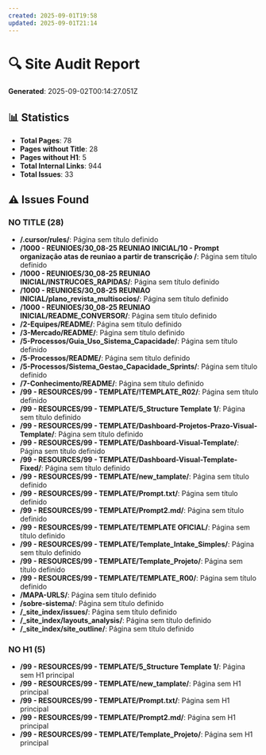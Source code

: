 ```yaml
---
created: 2025-09-01T19:58
updated: 2025-09-01T21:14
---
```

# 🔍 Site Audit Report

**Generated**: 2025-09-02T00:14:27.051Z

## 📊 Statistics

- **Total Pages**: 78
- **Pages without Title**: 28
- **Pages without H1**: 5
- **Total Internal Links**: 944
- **Total Issues**: 33

## ⚠️ Issues Found

### NO TITLE (28)

- **/.cursor/rules/**: Página sem título definido
- **/1000 - REUNIOES/30_08-25 REUNIAO INICIAL/10 - Prompt organização atas de reuniao a partir de transcrição /**: Página sem título definido
- **/1000 - REUNIOES/30_08-25 REUNIAO INICIAL/INSTRUCOES_RAPIDAS/**: Página sem título definido
- **/1000 - REUNIOES/30_08-25 REUNIAO INICIAL/plano_revista_multisocios/**: Página sem título definido
- **/1000 - REUNIOES/30_08-25 REUNIAO INICIAL/README_CONVERSOR/**: Página sem título definido
- **/2-Equipes/README/**: Página sem título definido
- **/3-Mercado/README/**: Página sem título definido
- **/5-Processos/Guia_Uso_Sistema_Capacidade/**: Página sem título definido
- **/5-Processos/README/**: Página sem título definido
- **/5-Processos/Sistema_Gestao_Capacidade_Sprints/**: Página sem título definido
- **/7-Conhecimento/README/**: Página sem título definido
- **/99 - RESOURCES/99 - TEMPLATE/!TEMPLATE_R02/**: Página sem título definido
- **/99 - RESOURCES/99 - TEMPLATE/5_Structure Template 1/**: Página sem título definido
- **/99 - RESOURCES/99 - TEMPLATE/Dashboard-Projetos-Prazo-Visual-Template/**: Página sem título definido
- **/99 - RESOURCES/99 - TEMPLATE/Dashboard-Visual-Template/**: Página sem título definido
- **/99 - RESOURCES/99 - TEMPLATE/Dashboard-Visual-Template-Fixed/**: Página sem título definido
- **/99 - RESOURCES/99 - TEMPLATE/new_tamplate/**: Página sem título definido
- **/99 - RESOURCES/99 - TEMPLATE/Prompt.txt/**: Página sem título definido
- **/99 - RESOURCES/99 - TEMPLATE/Prompt2.md/**: Página sem título definido
- **/99 - RESOURCES/99 - TEMPLATE/TEMPLATE OFICIAL/**: Página sem título definido
- **/99 - RESOURCES/99 - TEMPLATE/Template_Intake_Simples/**: Página sem título definido
- **/99 - RESOURCES/99 - TEMPLATE/Template_Projeto/**: Página sem título definido
- **/99 - RESOURCES/99 - TEMPLATE/TEMPLATE_R00/**: Página sem título definido
- **/MAPA-URLS/**: Página sem título definido
- **/sobre-sistema/**: Página sem título definido
- **/_site_index/issues/**: Página sem título definido
- **/_site_index/layouts_analysis/**: Página sem título definido
- **/_site_index/site_outline/**: Página sem título definido

### NO H1 (5)

- **/99 - RESOURCES/99 - TEMPLATE/5_Structure Template 1/**: Página sem H1 principal
- **/99 - RESOURCES/99 - TEMPLATE/new_tamplate/**: Página sem H1 principal
- **/99 - RESOURCES/99 - TEMPLATE/Prompt.txt/**: Página sem H1 principal
- **/99 - RESOURCES/99 - TEMPLATE/Prompt2.md/**: Página sem H1 principal
- **/99 - RESOURCES/99 - TEMPLATE/Template_Projeto/**: Página sem H1 principal

